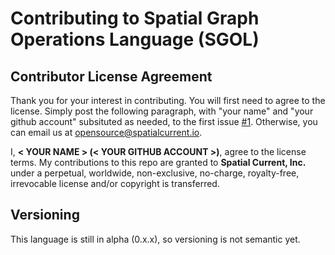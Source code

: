 # Contributing to Spatial Graph Operations Language (SGOL)

## Contributor License Agreement

Thank you for your interest in contributing.  You will first need to agree to the license.  Simply post the following paragraph, with "your name" and "your github account" subsituted as needed, to the first issue [#1](https://github.com/spatialcurrent/sgol/issues/1).  Otherwise, you can email us at [opensource@spatialcurrent.io](opensource@spatialcurrent.io).

I, **< YOUR NAME > (< YOUR GITHUB ACCOUNT >)**, agree to the license terms.  My contributions to this repo are granted to **Spatial Current, Inc.** under a perpetual, worldwide, non-exclusive, no-charge, royalty-free, irrevocable license and/or copyright is transferred.

## Versioning

This language is still in alpha (0.x.x), so versioning is not semantic yet.
